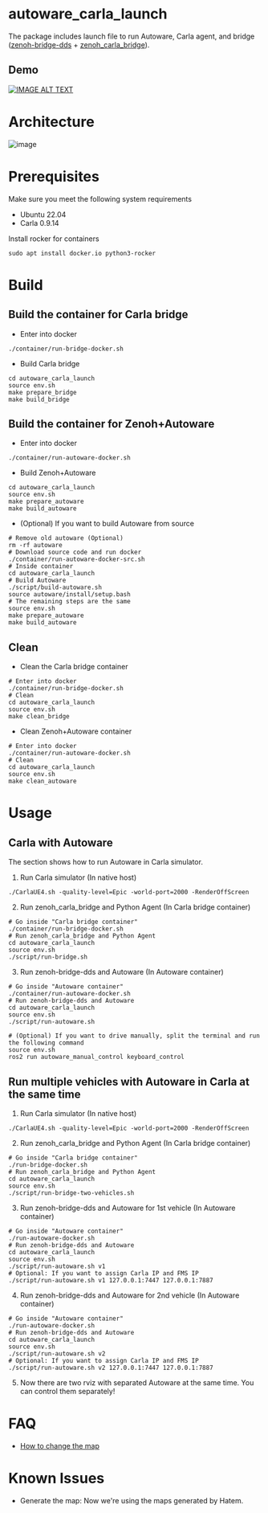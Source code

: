 # autoware_carla_launch

The package includes launch file to run Autoware, Carla agent, and bridge ([zenoh-bridge-dds](https://github.com/eclipse-zenoh/zenoh-plugin-dds) + [zenoh_carla_bridge](https://github.com/evshary/zenoh_carla_bridge)).

## Demo

[![IMAGE ALT TEXT](http://img.youtube.com/vi/lrFucLUWbDo/0.jpg)](https://youtu.be/lrFucLUWbDo "Run multiple vehicles with Autoware Humble in Carla")

# Architecture

![image](https://user-images.githubusercontent.com/456210/232400804-e0e0a755-0f6d-4873-a8ad-f1188011c993.png)

# Prerequisites

Make sure you meet the following system requirements

* Ubuntu 22.04
* Carla 0.9.14

Install rocker for containers

```shell
sudo apt install docker.io python3-rocker
```

# Build

## Build the container for Carla bridge

* Enter into docker

```shell
./container/run-bridge-docker.sh
```

* Build Carla bridge

```shell
cd autoware_carla_launch
source env.sh
make prepare_bridge
make build_bridge
```

## Build the container for Zenoh+Autoware

* Enter into docker

```shell
./container/run-autoware-docker.sh
```

* Build Zenoh+Autoware

```shell
cd autoware_carla_launch
source env.sh
make prepare_autoware
make build_autoware
```

* (Optional) If you want to build Autoware from source

```shell
# Remove old autoware (Optional)
rm -rf autoware
# Download source code and run docker
./container/run-autoware-docker-src.sh
# Inside container
cd autoware_carla_launch
# Build Autoware
./script/build-autoware.sh
source autoware/install/setup.bash
# The remaining steps are the same
source env.sh
make prepare_autoware
make build_autoware
```

## Clean

* Clean the Carla bridge container

```shell
# Enter into docker
./container/run-bridge-docker.sh
# Clean
cd autoware_carla_launch
source env.sh
make clean_bridge
```

* Clean Zenoh+Autoware container

```shell
# Enter into docker
./container/run-autoware-docker.sh
# Clean
cd autoware_carla_launch
source env.sh
make clean_autoware
```

# Usage

## Carla with Autoware

The section shows how to run Autoware in Carla simulator.

1. Run Carla simulator (In native host)

```shell
./CarlaUE4.sh -quality-level=Epic -world-port=2000 -RenderOffScreen
```

2. Run zenoh_carla_bridge and Python Agent (In Carla bridge container)

```shell
# Go inside "Carla bridge container"
./container/run-bridge-docker.sh
# Run zenoh_carla_bridge and Python Agent
cd autoware_carla_launch
source env.sh
./script/run-bridge.sh
```

3. Run zenoh-bridge-dds and Autoware (In Autoware container)

```shell
# Go inside "Autoware container"
./container/run-autoware-docker.sh
# Run zenoh-bridge-dds and Autoware
cd autoware_carla_launch
source env.sh
./script/run-autoware.sh

# (Optional) If you want to drive manually, split the terminal and run the following command
source env.sh
ros2 run autoware_manual_control keyboard_control
```

## Run multiple vehicles with Autoware in Carla at the same time

1. Run Carla simulator (In native host)

```shell
./CarlaUE4.sh -quality-level=Epic -world-port=2000 -RenderOffScreen
```

2. Run zenoh_carla_bridge and Python Agent (In Carla bridge container)

```shell
# Go inside "Carla bridge container"
./run-bridge-docker.sh
# Run zenoh_carla_bridge and Python Agent
cd autoware_carla_launch
source env.sh
./script/run-bridge-two-vehicles.sh
```

3. Run zenoh-bridge-dds and Autoware for 1st vehicle (In Autoware container)

```shell
# Go inside "Autoware container"
./run-autoware-docker.sh
# Run zenoh-bridge-dds and Autoware
cd autoware_carla_launch
source env.sh
./script/run-autoware.sh v1
# Optional: If you want to assign Carla IP and FMS IP
./script/run-autoware.sh v1 127.0.0.1:7447 127.0.0.1:7887
```

4. Run zenoh-bridge-dds and Autoware for 2nd vehicle (In Autoware container)

```shell
# Go inside "Autoware container"
./run-autoware-docker.sh
# Run zenoh-bridge-dds and Autoware
cd autoware_carla_launch
source env.sh
./script/run-autoware.sh v2
# Optional: If you want to assign Carla IP and FMS IP
./script/run-autoware.sh v2 127.0.0.1:7447 127.0.0.1:7887
```

5. Now there are two rviz with separated Autoware at the same time. You can control them separately!

# FAQ

* [How to change the map](carla_map/README.md)

# Known Issues

* Generate the map: Now we're using the maps generated by Hatem.
